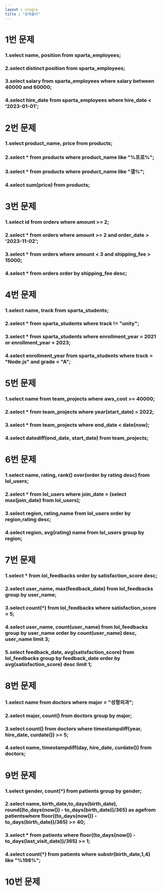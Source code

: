 ```yaml
---
layout : single
title : "문제풀이"
---
```


# 1번 문제
### 1.select name, position from sparta_employees;
### 2.select distinct position from sparta_employees;
### 3.select salary from sparta_employees where salary between 40000 and 60000;
### 4.select hire_date from sparta_employees where hire_date < '2023-01-01';

# 2번 문제
### 1.select product_name, price from products;
### 2.select * from products where product_name like "%프로%";
### 3.select * from products where product_name like "갤%";
### 4.select sum(price) from products;

# 3번 문제
### 1.select id from orders where amount >= 2;
### 2.select * from orders where amount >= 2 and order_date > '2023-11-02';
### 3.select * from orders where amount < 3 and shipping_fee > 15000;
### 4.select * from orders order by shipping_fee desc;

# 4번 문제
### 1.select name, track from sparta_students;
### 2.select * from sparta_students where track != "unity";
### 3.select * from sparta_students where enrollment_year = 2021 or enrollment_year = 2023;
### 4.select enrollment_year from sparta_students where track = "Node.js" and grade = "A";

# 5번 문제
### 1.select name from team_projects where aws_cost >= 40000;
### 2.select * from team_projects where year(start_date) = 2022;
### 3.select * from team_projects where end_date < date(now);
### 4.select datediff(end_date, start_date) from team_projects;

# 6번 문제
### 1.select name, rating, rank() over(order by rating desc) from lol_users;
### 2.select * from lol_users where join_date = (select max(join_date) from lol_users);
### 3.select region, rating,name from lol_users order by region,rating desc;
### 4.select region, avg(rating) name from lol_users group by region;

# 7번 문제
### 1.select * from lol_feedbacks order by satisfaction_score desc;
### 2.select user_name, max(feedback_date) from lol_feedbacks group by user_name;
### 3.select count(*) from lol_feedbacks where satisfaction_score = 5;
### 4.select user_name, count(user_name) from lol_feedbacks group by user_name order by count(user_name) desc, user_name limit 3;
### 5.select feedback_date, avg(satisfaction_score) from lol_feedbacks group by feedback_date order by avg(satisfaction_score) desc limit 1;

# 8번 문제
### 1.select name from doctors where major = "성형외과";
### 2.select major, count() from doctors group by major;
### 3.select count() from doctors where timestampdiff(year, hire_date, curdate()) >= 5;
### 4.select name, timestampdiff(day, hire_date, curdate()) from doctors;



# 9번 문제
### 1.select gender, count(*) from patients group by gender;
### 2.select name, birth_date,to_days(birth_date), round((to_days(now()) - to_days(birth_date))/365) as agefrom patientswhere floor((to_days(now()) - to_days(birth_date))/365) >= 40;
### 3.select * from patients where floor((to_days(now()) - to_days(last_visit_date))/365) >= 1;
### 4.select count(*) from patients where substr(birth_date,1,4) like "%198%";


# 10번 문제
